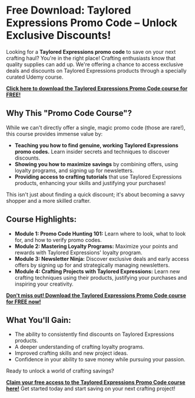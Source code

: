 # Free Download: Taylored Expressions Promo Code – Unlock Exclusive Discounts!

Looking for a **Taylored Expressions promo code** to save on your next crafting haul? You're in the right place! Crafting enthusiasts know that quality supplies can add up. We're offering a chance to access exclusive deals and discounts on Taylored Expressions products through a specially curated Udemy course.

[**Click here to download the Taylored Expressions Promo Code course for FREE!**](https://udemywork.com/taylored-expressions-promo-code)

## Why This "Promo Code Course"?

While we can't directly offer a single, magic promo code (those are rare!), this course provides immense value by:

*   **Teaching you how to find genuine, working Taylored Expressions promo codes.** Learn insider secrets and techniques to discover discounts.
*   **Showing you how to maximize savings** by combining offers, using loyalty programs, and signing up for newsletters.
*   **Providing access to crafting tutorials** that use Taylored Expressions products, enhancing your skills and justifying your purchases!

This isn't just about finding a quick discount; it's about becoming a savvy shopper and a more skilled crafter.

## Course Highlights:

*   **Module 1: Promo Code Hunting 101:** Learn where to look, what to look for, and how to verify promo codes.
*   **Module 2: Mastering Loyalty Programs:** Maximize your points and rewards with Taylored Expressions' loyalty program.
*   **Module 3: Newsletter Ninja:** Discover exclusive deals and early access offers by signing up for and strategically managing newsletters.
*   **Module 4: Crafting Projects with Taylored Expressions:** Learn new crafting techniques using their products, justifying your purchases and inspiring your creativity.

[**Don't miss out! Download the Taylored Expressions Promo Code course for FREE now!**](https://udemywork.com/taylored-expressions-promo-code)

## What You'll Gain:

*   The ability to consistently find discounts on Taylored Expressions products.
*   A deeper understanding of crafting loyalty programs.
*   Improved crafting skills and new project ideas.
*   Confidence in your ability to save money while pursuing your passion.

Ready to unlock a world of crafting savings?

[**Claim your free access to the Taylored Expressions Promo Code course here!**](https://udemywork.com/taylored-expressions-promo-code) Get started today and start saving on your next crafting project!
